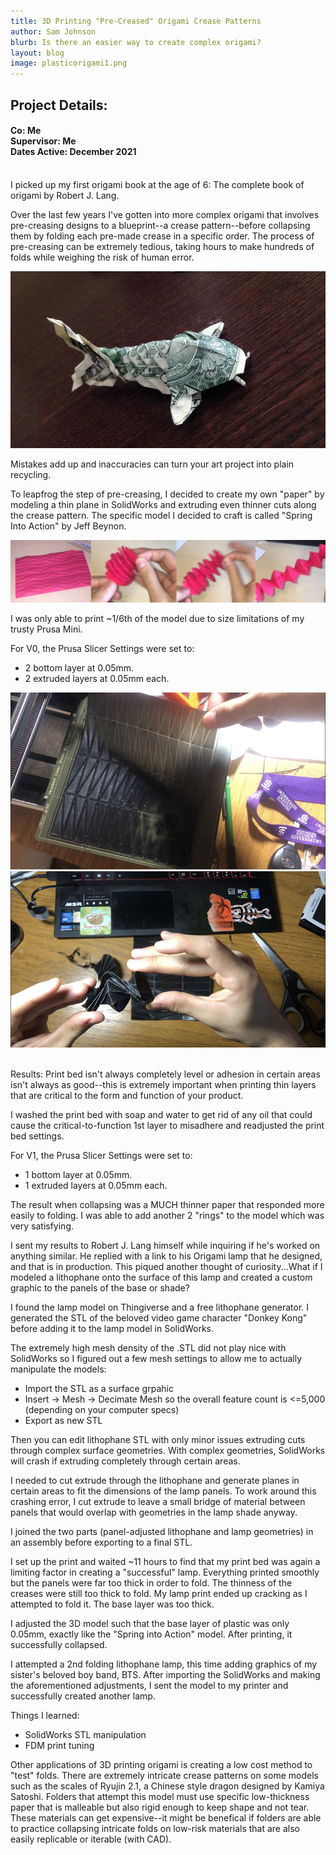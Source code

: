 ```yaml
---
title: 3D Printing "Pre-Creased" Origami Crease Patterns
author: Sam Johnson
blurb: Is there an easier way to create complex origami?
layout: blog
image: plasticorigami1.png
---
```

## Project Details:
#### Co: Me <br>Supervisor: Me <br>Dates Active: December 2021
<br>
I picked up my first origami book at the age of 6: The complete book of origami by Robert J. Lang. 

Over the last few years I've gotten into more complex origami that involves pre-creasing designs to a blueprint--a crease pattern--before collapsing them by folding each pre-made crease in a specific order.
The process of pre-creasing can be extremely tedious, taking hours to make hundreds of folds while weighing the risk of human error. 

<img src="\media\Project Pics 2021\PlasticOrigami\dollarkoi.jpg" alt="Case in point"/>

Mistakes add up and inaccuracies can turn your art project into plain recycling.

To leapfrog the step of pre-creasing, I decided to create my own "paper" by modeling a thin plane in SolidWorks and extruding even thinner cuts along the crease pattern. The specific model I decided to craft is called "Spring Into Action" by Jeff Beynon.

<img src="\media\Project Pics 2021\PlasticOrigami\springintoaction.jpg" alt="Paper model in question"/>

I was only able to print ~1/6th of the model due to size limitations of my trusty Prusa Mini.

For V0, the Prusa Slicer Settings were set to:
- 2 bottom layer at 0.05mm.
- 2 extruded layers at 0.05mm each.

<img src="\media\Project Pics 2021\PlasticOrigami\plasticorigami3.png" alt="Plastic Sheet of *paper* "/>
<img src="\media\Project Pics 2021\PlasticOrigami\plasticorigami1.png" alt=""/>
<img src="\media\Project Pics 2021\PlasticOrigami\springintoaction.png" alt=""/>

Results: Print bed isn't always completely level or adhesion in certain areas isn't always as good--this is extremely important when printing thin layers that are critical to the form and function of your product.

I washed the print bed with soap and water to get rid of any oil that could cause the critical-to-function 1st layer to misadhere and readjusted the print bed settings.

For V1, the Prusa Slicer Settings were set to:
- 1 bottom layer at 0.05mm.
- 1 extruded layers at 0.05mm each.

The result when collapsing was a MUCH thinner paper that responded more easily to folding. I was able to add another 2 "rings" to the model which was very satisfying.

I sent my results to Robert J. Lang himself while inquiring if he's worked on anything similar. He replied with a link to his Origami lamp that he designed, and that is in production. This piqued another thought of curiosity...What if I modeled a lithophane onto the surface of this lamp and created a custom graphic to the panels of the base or shade?

I found the lamp model on Thingiverse and a free lithophane generator. I generated the STL of the beloved video game character "Donkey Kong" before adding it to the lamp model in SolidWorks. 

The extremely high mesh density of the .STL did not play nice with SolidWorks so I figured out a few mesh settings to allow me to actually manipulate the models:
- Import the STL as a surface grpahic
- Insert -> Mesh -> Decimate Mesh so the overall feature count is <=5,000 (depending on your computer specs)
- Export as new STL

Then you can edit lithophane STL with only minor issues extruding cuts through complex surface geometries. With complex geometries, SolidWorks will crash if extruding completely through certain areas.

I needed to cut extrude through the lithophane and generate planes in certain areas to fit the dimensions of the lamp panels. To work around this crashing error, I cut extrude to leave a small bridge of material between panels that would overlap with geometries in the lamp shade anyway.

I joined the two parts (panel-adjusted lithophane and lamp geometries) in an assembly before exporting to a final STL.

I set up the print and waited ~11 hours to find that my print bed was again a limiting factor in creating a "successful" lamp. Everything printed smoothly but the panels were far too thick in order to fold. The thinness of the creases were still too thick to fold. My lamp print ended up cracking as I attempted to fold it. The base layer was too thick.

I adjusted the 3D model such that the base layer of plastic was only 0.05mm, exactly like the "Spring into Action" model. After printing, it successfully collapsed.

I attempted a 2nd folding lithophane lamp, this time adding graphics of my sister's beloved boy band, BTS. After importing the SolidWorks and making the aforementioned adjustments, I sent the model to my printer and successfully created another lamp.

Things I learned:
- SolidWorks STL manipulation
- FDM print tuning

Other applications of 3D printing origami is creating a low cost method to "test" folds. There are extremely intricate crease patterns on some models such as the scales of Ryujin 2.1, a Chinese style dragon designed by Kamiya Satoshi. Folders that attempt this model must use specific low-thickness paper that is malleable but also rigid enough to keep shape and not tear. These materials can get expensive--it might be benefical if folders are able to practice collapsing intricate folds on low-risk materials that are also easily replicable or iterable (with CAD).  
